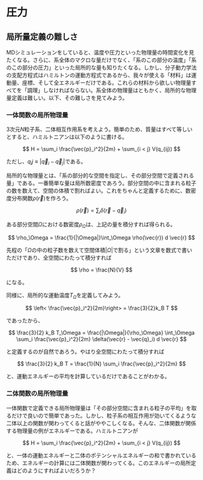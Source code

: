 # 圧力

## 局所量定義の難しさ

MDシミュレーションをしていると、温度や圧力といった物理量の時間変化を見たくなる。さらに、系全体のマクロな量だけでなく、「系のこの部分の温度」「系のこの部分の圧力」といった局所的な量も知りたくなる。しかし、分子動力学法の支配方程式はハミルトンの運動方程式であるから、我々が使える「材料」は運動量、座標、そして全エネルギーだけである。これらの材料から欲しい物理量すべてを「調理」しなければならない。系全体の物理量はともかく、局所的な物理量定義は難しい。以下、その難しさを見てみよう。

### 一体関数の局所物理量

3次元$N$粒子系、二体相互作用系を考えよう。簡単のため、質量はすべて等しいとすると、ハミルトニアンは以下のように書ける。

$$
H = \sum_i \frac{\vec{p}_i^2}{2m} + \sum_{i < j} V(q_{ij})
$$

ただし、$q_ij \equiv |\vec{q}_i - \vec{q}_j|$である。

局所的な物理量とは、「系の部分的な空間を指定し、その部分空間で定義される量」である。一番簡単な量は局所数密度であろう。部分空間の中に含まれる粒子の数を数えて、空間の体積で割ればよい。これをちゃんと定義するために、数密度分布関数$\rho(\vec{r})$を作ろう。

$$
\rho(\vec{r}) = \sum_i \delta(\vec{r} - \vec{q}_i)
$$

ある部分空間$\Omega$における数密度$\rho_\Omega$は、上記の量を積分すれば得られる。

$$
\rho_\Omega = \frac{1}{|\Omega|}\int_\Omega \rho(\vec{r}) d \vec{r}
$$

先程の「$\Omega$の中の粒子数を数えて空間体積$|\Omega|$で割る」という文章を数式で書いただけであり、全空間にわたって積分すれば

$$
\rho = \frac{N}{V}
$$

になる。

同様に、局所的な運動温度$T_\Omega$を定義してみよう。

$$
\left< \frac{\vec{p}_i^2}{2m}\right> = \frac{3}{2}k_B T
$$

であったから、

$$
\frac{3}{2} k_B T_\Omega = \frac{|\Omega|}{\rho_\Omega} \int_\Omega \sum_i \frac{\vec{p}_i^2}{2m} \delta(\vec{r} - \vec{q}_i) d \vec{r}
$$

と定義するのが自然であろう。やはり全空間にわたって積分すれば

$$
\frac{3}{2} k_B T = \frac{1}{N} \sum_i \frac{\vec{p}_i^2}{2m}
$$

と、運動エネルギーの平均を計算しているだけであることがわかる。

### 二体関数の局所物理量

一体関数で定義できる局所物理量は「その部分空間に含まれる粒子の平均」を取るだけで良いので簡単であった。しかし、粒子系の相互作用が効いてくるような二体以上の関数が関わってくると話がややこしくなる。そんな、二体関数が関係する物理量の例がエネルギーである。ハミルトニアンが

$$
H = \sum_i \frac{\vec{p}_i^2}{2m} + \sum_{i < j} V(q_{ij})
$$

と、一体の運動エネルギーと二体のポテンシャルエネルギーの和で書かれているため、エネルギーの計算には二体関数が関わってくる。このエネルギーの局所定義はどのようにすればよいだろうか？


